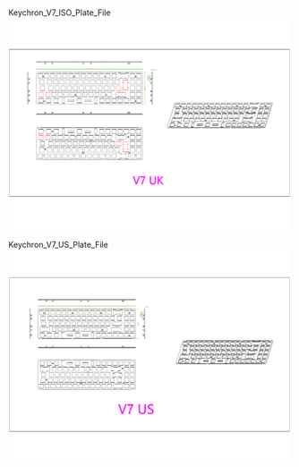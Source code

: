<br/>Keychron_V7_ISO_Plate_File<br/>![image](./Keychron_V7_ISO_Plate_File.png)<br/>
<br/>Keychron_V7_US_Plate_File<br/>![image](./Keychron_V7_US_Plate_File.png)<br/>
